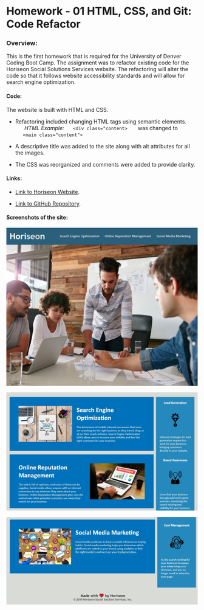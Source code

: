 # Homework - 01 HTML, CSS, and Git: Code Refactor
### Overview:
This is the first homework that is required for the University of Denver Coding Boot Camp.  The assignment was to refactor existing code for the Horiseon Social Solutions Services website.  The refactoring will alter the code so that it follows website accessibility standards and will allow for search engine optimization. 


#### Code: 
The website is built with HTML and CSS. 

- Refactoring included changing HTML tags using semantic elements.  
&nbsp;&nbsp;&nbsp;&nbsp;&nbsp; *HTML Example:* 
&nbsp;&nbsp;&nbsp;&nbsp;&nbsp;```<div class="content>```
&nbsp;&nbsp;&nbsp;&nbsp;&nbsp; was changed to 
&nbsp;&nbsp;&nbsp;&nbsp;&nbsp;```<main class="content">```

- A descriptive title was added to the site along with alt attributes for all the images.  

- The CSS was reorganized and comments were added to provide clarity.


#### Links:

- [Link to Horiseon Website](https://markraud.github.io/hw-01-html-css-git-code-refactor/).

- [Link to GitHub Repository](https://github.com/markraud/hw-01-html-css-git-code-refactor).



#### Screenshots of the site:

![top of the site](./assets/images/Screenshot-top.jpg "Top")

![middle of the site](./assets/images/Screenshot-mid.jpg "Middle")

![bottom of the site](./assets/images/Screenshot-bottom.jpg "Bottom")

